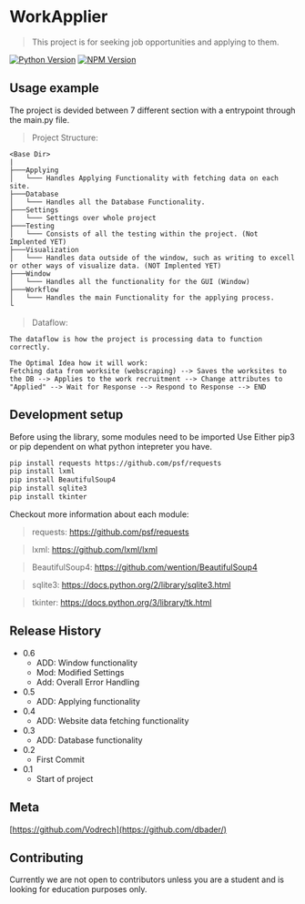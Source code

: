 # WorkApplier
> This project is for seeking job opportunities and applying to them.

[![Python Version][python-version]][npm-url]
[![NPM Version][npm-image]][npm-url]

## Usage example

The project is devided between 7 different section with a entrypoint through the main.py file.

> Project Structure:
```
<Base Dir>
|
├───Applying
│   └─── Handles Applying Functionality with fetching data on each site.
├───Database
│   └─── Handles all the Database Functionality.
├───Settings
│   └─── Settings over whole project
├───Testing
│   └─── Consists of all the testing within the project. (Not Implented YET)
├───Visualization
│   └─── Handles data outside of the window, such as writing to excell or other ways of visualize data. (NOT Implented YET)
├───Window
│   └─── Handles all the functionality for the GUI (Window)
├───Workflow
│   └─── Handles the main Functionality for the applying process.
└
```
> Dataflow:
```
The dataflow is how the project is processing data to function correctly.

The Optimal Idea how it will work:
Fetching data from worksite (webscraping) --> Saves the worksites to the DB --> Applies to the work recruitment --> Change attributes to "Applied" --> Wait for Response --> Respond to Response --> END 
```

## Development setup

Before using the library, some modules need to be imported
Use Either pip3 or pip dependent on what python intepreter you have.

```sh
pip install requests https://github.com/psf/requests
pip install lxml
pip install BeautifulSoup4
pip install sqlite3
pip install tkinter
```
Checkout more information about each module:
> requests: https://github.com/psf/requests

> lxml: https://github.com/lxml/lxml

> BeautifulSoup4: https://github.com/wention/BeautifulSoup4

> sqlite3: https://docs.python.org/2/library/sqlite3.html

> tkinter: https://docs.python.org/3/library/tk.html

## Release History
* 0.6
    * ADD: Window functionality
    * Mod: Modified Settings
    * Add: Overall Error Handling
* 0.5
    * ADD: Applying functionality
* 0.4
    * ADD: Website data fetching functionality
* 0.3
    * ADD: Database functionality
* 0.2
    * First Commit
* 0.1
    * Start of project

## Meta

[https://github.com/Vodrech](https://github.com/dbader/)

## Contributing

Currently we are not open to contributors unless you are a student and is looking for education purposes only.


<!-- Markdown link & img dfn's -->
[npm-image]: https://img.shields.io/badge/version-v0.6-brightgreen
[npm-url]: https://npmjs.org/package/datadog-metrics
[python-version]: https://img.shields.io/badge/python-%2B3.7-blue
